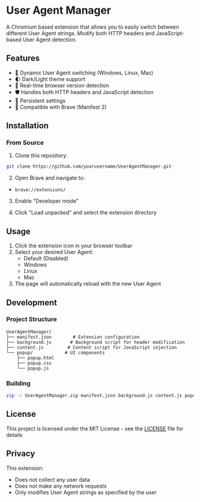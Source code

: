 # User Agent Manager

A Chromium based extension that allows you to easily switch between different User Agent strings. Modify both HTTP headers and JavaScript-based User Agent detection.

## Features

- 🔄 Dynamic User Agent switching (Windows, Linux, Mac)
- 🌓 Dark/Light theme support
- 🚀 Real-time browser version detection
- 🛡️ Handles both HTTP headers and JavaScript detection
- 💾 Persistent settings
- 🎯 Compatible with Brave (Manifest 2)

## Installation

### From Source
1. Clone this repository:
```bash
git clone https://github.com/yourusername/UserAgentManager.git
```

2. Open Brave and navigate to:
- `brave://extensions/`

3. Enable "Developer mode"

4. Click "Load unpacked" and select the extension directory

## Usage

1. Click the extension icon in your browser toolbar
2. Select your desired User Agent:
   - Default (Disabled)
   - Windows
   - Linux
   - Mac
3. The page will automatically reload with the new User Agent

## Development

### Project Structure
```
UserAgentManager/
├── manifest.json        # Extension configuration
├── background.js       # Background script for header modification
├── content.js         # Content script for JavaScript injection
└── popup/            # UI components
    ├── popup.html
    ├── popup.css
    └── popup.js
```

### Building
```bash
zip -r UserAgentManager.zip manifest.json background.js content.js popup/
```

## License

This project is licensed under the MIT License - see the [LICENSE](LICENSE) file for details

## Privacy

This extension:
- Does not collect any user data
- Does not make any network requests
- Only modifies User Agent strings as specified by the user

